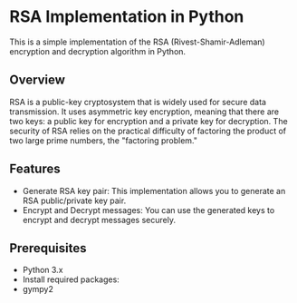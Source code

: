 # RSA Implementation in Python

This is a simple implementation of the RSA (Rivest-Shamir-Adleman) encryption and decryption algorithm in Python.

## Overview

RSA is a public-key cryptosystem that is widely used for secure data transmission. It uses asymmetric key encryption, meaning that there are two keys: a public key for encryption and a private key for decryption. The security of RSA relies on the practical difficulty of factoring the product of two large prime numbers, the "factoring problem."

## Features

- Generate RSA key pair: This implementation allows you to generate an RSA public/private key pair.
- Encrypt and Decrypt messages: You can use the generated keys to encrypt and decrypt messages securely.

## Prerequisites

- Python 3.x
- Install required packages:
- gympy2
  
